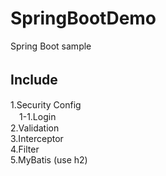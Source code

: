 # SpringBootDemo
Spring Boot sample <br>

## Include　<br>
1.Security Config <br> 
　1-1.Login <br>
2.Validation <br>
3.Interceptor <br>
4.Filter <br>
5.MyBatis (use h2)
